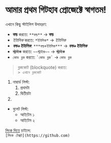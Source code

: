 # আমার প্রথম গিটহাব প্রোজেক্টে **স্বাগতম!**

এখানে কিছু স্টাইলিশ উদাহরণ:

- **বল্ড** করতে: `**বল্ড**` → **বল্ড**  
- *ইটালিক* করতে: `*ইটালিক*` → *ইটালিক*  
- ***বল্ড+ইটালিক***: `***বল্ড+ইটালিক***` → ***বল্ড+ইটালিক***  
- ~~স্ট্রাইক~~ করতে: `~~স্ট্রাইক~~` → ~~স্ট্রাইক~~  
- `কোড ব্লক` করতে: `` `কোড ব্লক` `` → `কোড ব্লক`  

> ব্লককোট (blockquote) করতে:  
> `> এখানে ব্লককোট`

1. নাম্বার্ড লিস্ট:  
   1. প্রথমটা  
   2. দ্বিতীয়টা  
2.  
- বুলেট লিস্ট:  
  - আইটেম ১  
  - আইটেম ২  

[লিংক দিতে](https://github.com) চাইলে:  
`[লিংক টেক্সট](https://github.com)`

